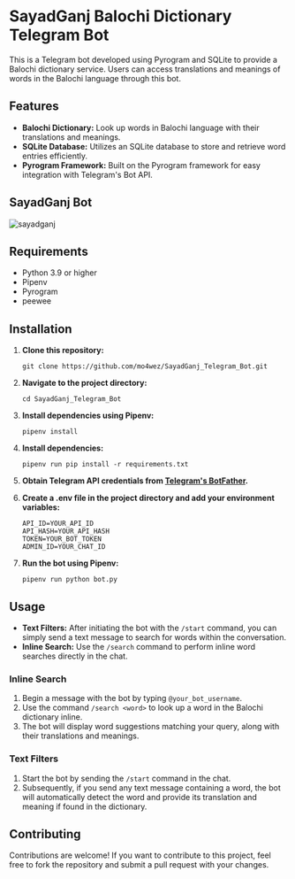# SayadGanj Balochi Dictionary Telegram Bot

This is a Telegram bot developed using Pyrogram and SQLite to provide a Balochi dictionary service. Users can access translations and meanings of words in the Balochi language through this bot.

## Features

- **Balochi Dictionary:** Look up words in Balochi language with their translations and meanings.
- **SQLite Database:** Utilizes an SQLite database to store and retrieve word entries efficiently.
- **Pyrogram Framework:** Built on the Pyrogram framework for easy integration with Telegram's Bot API.

## SayadGanj Bot
![sayadganj](https://github.com/mo4wez/SayadGanj_Telegram_Bot/assets/44638454/bfed4aa7-80a0-4c66-b7a4-ed0e176b9ef3)

## Requirements

- Python 3.9 or higher
- Pipenv
- Pyrogram
- peewee

## Installation

1. **Clone this repository:**

    ```
    git clone https://github.com/mo4wez/SayadGanj_Telegram_Bot.git
    ```

2. **Navigate to the project directory:**

    ```
    cd SayadGanj_Telegram_Bot
    ```

3. **Install dependencies using Pipenv:**

    ```
    pipenv install
    ```

3. **Install dependencies:**

    ```
    pipenv run pip install -r requirements.txt
    ```


4. **Obtain Telegram API credentials from [Telegram's BotFather](https://core.telegram.org/bots#6-botfather).**


5. **Create a .env file in the project directory and add your environment variables:**

    ```plaintext
    API_ID=YOUR_API_ID
    API_HASH=YOUR_API_HASH
    TOKEN=YOUR_BOT_TOKEN
    ADMIN_ID=YOUR_CHAT_ID
    ```

6. **Run the bot using Pipenv:**

    ```
    pipenv run python bot.py
    ```

## Usage

- **Text Filters:** After initiating the bot with the `/start` command, you can simply send a text message to search for words within the conversation.
- **Inline Search:** Use the `/search` command to perform inline word searches directly in the chat.

### Inline Search

1. Begin a message with the bot by typing `@your_bot_username`.
2. Use the command `/search <word>` to look up a word in the Balochi dictionary inline.
3. The bot will display word suggestions matching your query, along with their translations and meanings.

### Text Filters

1. Start the bot by sending the `/start` command in the chat.
2. Subsequently, if you send any text message containing a word, the bot will automatically detect the word and provide its translation and meaning if found in the dictionary.

## Contributing

Contributions are welcome! If you want to contribute to this project, feel free to fork the repository and submit a pull request with your changes.
